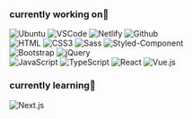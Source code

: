 ### currently working on🔭

![Ubuntu](https://img.shields.io/badge/Ubuntu-E95420?style=flat-square&logo=Ubuntu&logoColor=white)
![VSCode](https://img.shields.io/badge/Visual%20Studio%20Code-007ACC?style=flat-square&logo=Visual%20Studio%20Code&logoColor=white)
![Netlify](https://img.shields.io/badge/netlify-00C7B7?style=flat-square&logo=netlify&logoColor=white)
![Github](https://img.shields.io/badge/github-181717?style=flat-square&logo=github&logoColor=white)
<br/>
![HTML](https://img.shields.io/badge/HTML5-E34F26?style=flat-square&logo=html5&logoColor=white)
![CSS3](https://img.shields.io/badge/CSS3-1572B6?style=flat-square&logo=css3&logoColor=white)
![Sass](https://img.shields.io/badge/Sass-CC6699?style=flat-square&logo=Sass&logoColor=white)
![Styled-Component](https://img.shields.io/badge/styled%20components-DB7093?style=flat-square&logo=styled-components&logoColor=white)
<br/>
![Bootstrap](https://img.shields.io/badge/Bootstrapap-7952B3?style=flat-square&logo=bootstrap&logoColor=white)
![jQuery](https://img.shields.io/badge/jQuery-0769AD?style=flat-square&logo=jQuery&logoColor=white)
<br/>
![JavaScript](https://img.shields.io/badge/javascript-F7DF1E?style=flat-square&logo=javascript&logoColor=black)
![TypeScript](https://img.shields.io/badge/typescript-3178C6?style=flat-square&logo=typescript&logoColor=white)
![React](https://img.shields.io/badge/react-444444?style=flat-square&logo=react)
![Vue.js](https://img.shields.io/badge/Vue.js-4FC08D?style=flat-square&logo=Vue.js&logoColor=white)

### currently learning🌱

![Next.js](https://img.shields.io/badge/Next.js-000000?style=flat-square&logo=Next.js&logoColor=white)

<!--
**intoavortex/intoavortex** is a ✨ _special_ ✨ repository because its `README.md` (this file) appears on your GitHub profile.

Here are some ideas to get you started:

- 🔭 I’m currently working on ...
- 🌱 I’m currently learning ...
- 👯 I’m looking to collaborate on ...
- 🤔 I’m looking for help with ...
- 💬 Ask me about ...
- 📫 How to reach me: ...
- 😄 Pronouns: ...
- ⚡ Fun fact: ...
-->
